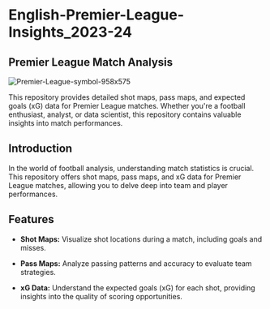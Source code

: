 # English-Premier-League-Insights_2023-24
## Premier League Match Analysis

![Premier-League-symbol-958x575](https://github.com/GauravKSingh1/English-Premier-League-Insights_2023-24/assets/105987725/9fe2a547-8d3f-4314-bf5c-d318d1a5ec84)


This repository provides detailed shot maps, pass maps, and expected goals (xG) data for Premier League matches. Whether you're a football enthusiast, analyst, or data scientist, this repository contains valuable insights into match performances.


## Introduction

In the world of football analysis, understanding match statistics is crucial. This repository offers shot maps, pass maps, and xG data for Premier League matches, allowing you to delve deep into team and player performances.

## Features

- **Shot Maps:** Visualize shot locations during a match, including goals and misses.

- **Pass Maps:** Analyze passing patterns and accuracy to evaluate team strategies.

- **xG Data:** Understand the expected goals (xG) for each shot, providing insights into the quality of scoring opportunities.
